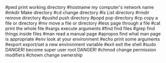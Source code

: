 #pwd
      print working directory
#hostname
      my computer's network name
#mkdir
      Make directory
#cd
      change directory
#ls
      List directory
#rmdir
      remove directory
#pushd
      push directory
#popd
      pop directory
#cp
      copy a file or directory
#mv
      move a file or directory
#less
      page through a file
#cat
      print the whole file
#xargs
      execute arguments
#find
      find files
#grep
      find things inside files
#man
      read a manual page
#apropos
      find what man page is appropriate
#env
      look at your environment
#echo
      print some arguments
#export
      export/set a new environment variable
#exit
      exit the shell
#sudo
      DANGER! become super user root DANGER!
#chmod
      change permission modifiers
#chown
      change ownership
